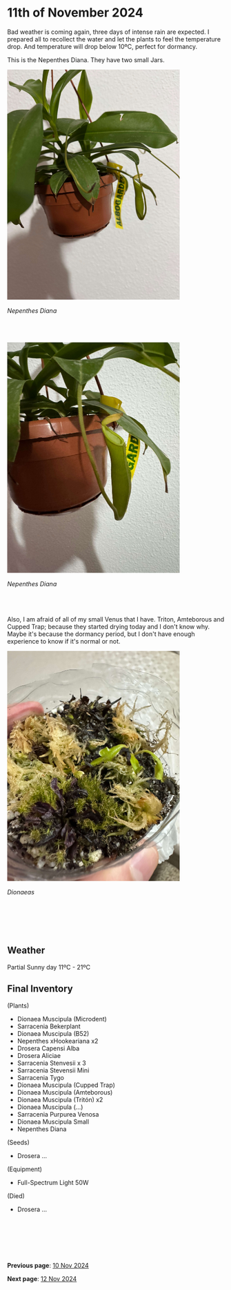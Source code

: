 # 11th of November 2024

Bad weather is coming again, three days of intense rain are expected. I prepared all to recollect the water and let the plants to feel the temperature drop. And temperature will drop below 10ºC, perfect for dormancy.

This is the Nepenthes Diana. They have two small Jars.

<img src="../../docs/resource/img/20241111/11112024_1.jpeg" alt="Nepenthes Diana" width="400">

*Nepenthes Diana*
<br><br><br><br>

<img src="../../docs/resource/img/20241111/11112024_2.jpeg" alt="Nepenthes Diana Jar" width="400">

*Nepenthes Diana*
<br><br><br><br>

Also, I am afraid of all of my small Venus that I have. Triton, Amteborous and Cupped Trap; because they started drying today and I don't know why. Maybe it's because the dormancy period, but I don't have enough experience to know if it's normal or not.

<img src="../../docs/resource/img/20241111/11112024_3.jpeg" alt="Dionaeas" width="400">

*Dionaeas*
<br><br><br><br>
<br><br>

## Weather

Partial Sunny  day 11ºC - 21ºC


## Final Inventory

(Plants)
- Dionaea Muscipula (Microdent)
- Sarracenia Bekerplant
- Dionaea Muscipula (B52)
- Nepenthes xHookeariana x2
- Drosera Capensi Alba
- Drosera Aliciae
- Sarracenia Stenvesii x 3
- Sarracenia Stevensii Mini
- Sarracenia Tygo
- Dionaea Muscipula (Cupped Trap)
- Dionaea Muscipula (Amteborous)
- Dionaea Muscipula (Tritón) x2
- Dionaea Muscipula (...)
- Sarracenia Purpurea Venosa
- Dionaea Muscipula Small
- Nepenthes Diana

(Seeds)
- Drosera ...

(Equipment)
- Full-Spectrum Light 50W

(Died)
- Drosera ...

<br>
<br>
<br>
<br>
<br>

**Previous page**: <a href="./10_nov_2024">10 Nov 2024</a>

**Next page**: <a href="./12_nov_2024">12 Nov 2024</a>
<br>
<br>
<br>
<br>
<br>
<br>